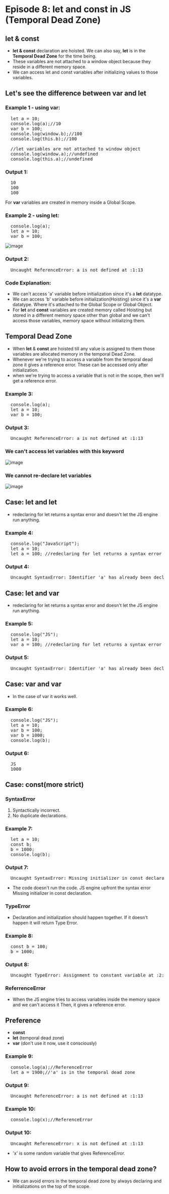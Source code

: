 # Episode 8: let and const in JS (Temporal Dead Zone)

## let & const 
- **let & const** declaration are hoisted. We can also say, **let** is in the **Temporal Dead Zone** for the time being.
- These variables are not attached to a window object because they reside in a different memory space.
- We can access let and const variables after initializing values to those variables.

## Let's see the difference between **var** and **let**
### Example 1 - using var:
<pre>
  let a = 10;
  console.log(a);//10
  var b = 100;
  console.log(window.b);//100
  console.log(this.b);//100

  //let variables are not attached to window object
  console.log(window.a);//undefined
  console.log(this.a);//undefined
</pre>

### Output 1:
<pre>
  10
  100
  100
</pre>

For **var** variables are created in memory inside a Global Scope.

### Example 2 - using let:
<pre>
  console.log(a);
  let a = 10;
  var b = 100;
</pre>

![image](https://github.com/ReddyDivya/rd-namaste-javaScript/assets/34181144/4ec157f9-2516-44a5-8c7d-9ec69d0bbdc3)

### Output 2:
<pre>
  Uncaught ReferenceError: a is not defined at <anonymous>:1:13
</pre>

### Code Explanation:
- We can't access 'a' variable before initialization since it's a **let** datatype.
- We can access 'b' variable before initialization(Hoisting) since it's a **var** datatype. Where it's attached to the Global Scope or Global Object.
- For **let** and **const** variables are created memory called Hoisting but stored in a different memory space other than global and we can't access those variables, memory space without initializing them.

## Temporal Dead Zone
- When **let** & **const** are hoisted till any value is assigned to them those variables are  allocated memory in the temporal Dead Zone.
- Whenever we're trying to access a variable from the temporal dead zone it gives a reference error. These can be accessed only after initialization.
- when we're trying to access a variable that is not in the scope, then we'll get a reference error.

### Example 3:
<pre>
  console.log(a);
  let a = 10;
  var b = 100;
</pre>

### Output 3:
<pre>
  Uncaught ReferenceError: a is not defined at <anonymous>:1:13
</pre>

### We can't access let variables with **this** keyword
![image](https://github.com/ReddyDivya/rd-namaste-javaScript/assets/34181144/aad1f6e5-0958-42ef-8734-e6256efa38ec)

### We cannot re-declare let variables
![image](https://github.com/ReddyDivya/rd-namaste-javaScript/assets/34181144/474ab42e-ba78-42a5-b318-96b1fb81e7e9)

## Case: let and let
- redeclaring for let returns a syntax error and doesn't let the JS engine run anything.
  
### Example 4:
<pre>
  console.log("JavaScript");
  let a = 10;
  let a = 100; //redeclaring for let returns a syntax error and doesn't let the JS engine run anything.
</pre>

### Output 4:
<pre>
  Uncaught SyntaxError: Identifier 'a' has already been declared
</pre>

## Case: let and var
- redeclaring for let returns a syntax error and doesn't let the JS engine run anything.
  
### Example 5:
<pre>
  console.log("JS");
  let a = 10;
  var a = 100; //redeclaring for let returns a syntax error and doesn't let the JS engine run anything.
</pre>

### Output 5:
<pre>
  Uncaught SyntaxError: Identifier 'a' has already been declared
</pre>

## Case: var and var
- In the case of var it works well.
  
### Example 6:
<pre>
  console.log("JS");
  let a = 10;
  var b = 100;
  var b = 1000;
  console.log(b);
</pre>

### Output 6:
<pre>
  JS
  1000
</pre>

## Case: const(more strict)

### SyntaxError
1) Syntactically incorrect.
2) No duplicate declarations.

### Example 7:
<pre>
  let a = 10;
  const b;
  b = 1000;
  console.log(b);
</pre>

### Output 7:
<pre>
  Uncaught SyntaxError: Missing initializer in const declaration
</pre>
- The code doesn't run the code. JS engine upfront the syntax error Missing initializer in const declaration.

### TypeError
- Declaration and initialization should happen together. If it doesn't happen it will return Type Error.

### Example 8:
<pre>
  const b = 100;
  b = 1000;
</pre>

### Output 8:
<pre>
  Uncaught TypeError: Assignment to constant variable at <anonymous>:2:5
</pre>

### ReferrenceError
- When the JS engine tries to access variables inside the memory space and we can't access it Then, it gives a reference error.
## Preference
- **const**
- **let** (temporal dead zone)
- **var** (don't use it now, use it consciously)

### Example 9:
<pre>
  console.log(a);//ReferenceError
  let a = 1900;//'a' is in the temporal dead zone
</pre>

### Output 9:
<pre>
  Uncaught ReferenceError: a is not defined at <anonymous>:1:13
</pre>

### Example 10:
<pre>
  console.log(x);//ReferenceError
</pre>

### Output 10:
<pre>
  Uncaught ReferenceError: x is not defined at <anonymous>:1:13
</pre>
- 'x' is some random variable that gives ReferenceError.

## How to avoid errors in the temporal dead zone?
- We can avoid errors in the temporal dead zone by always declaring and initializations on the top of the scope.
